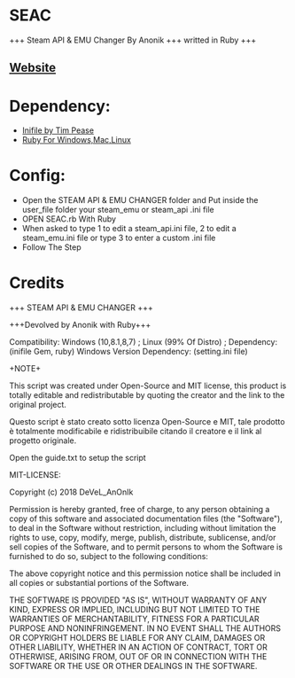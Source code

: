 # SEAC
+++ Steam API &amp; EMU Changer By Anonik +++ writted in Ruby +++
<h2><a href="http://seac.altervista.org/index.html">Website</a></h2>

# Dependency:
<ul>
  <li><a href="https://rubygems.org/gems/inifile/versions/3.0.0">Inifile by Tim Pease</a></li>
  <li><a href="https://www.ruby-lang.org">Ruby For Windows,Mac,Linux</a></li>
</ul>


# Config:
<ul>
  <li>Open the STEAM API & EMU CHANGER folder and Put inside the user_file folder your steam_emu or steam_api .ini file</li>
  <li>OPEN SEAC.rb With Ruby</li>
  <li>When asked to type 1 to edit a steam_api.ini file, 2 to edit a steam_emu.ini file or type 3 to enter a custom .ini file</li>
  <li>Follow The Step</li>
 </ul>

# Credits
+++ STEAM API & EMU CHANGER +++

+++Devolved by Anonik with Ruby+++



Compatibility: Windows (10,8.1,8,7) ; Linux (99% Of Distro) ;
Dependency: (inifile Gem, ruby)
Windows Version Dependency: (setting.ini file)

+NOTE+

This script was created under Open-Source and MIT license, this product is totally editable and redistributable by quoting the creator and the link to the original project.

Questo script è stato creato sotto licenza Open-Source e MIT, tale prodotto è totalmente modificabile e ridistribuibile citando il creatore e il link al progetto originale.

Open the guide.txt to setup the script




MIT-LICENSE:

Copyright (c) 2018 DeVeL_AnOnIk

Permission is hereby granted, free of charge, to any person obtaining a copy
of this software and associated documentation files (the "Software"), to deal
in the Software without restriction, including without limitation the rights
to use, copy, modify, merge, publish, distribute, sublicense, and/or sell
copies of the Software, and to permit persons to whom the Software is
furnished to do so, subject to the following conditions:

The above copyright notice and this permission notice shall be included in all
copies or substantial portions of the Software.

THE SOFTWARE IS PROVIDED "AS IS", WITHOUT WARRANTY OF ANY KIND, EXPRESS OR
IMPLIED, INCLUDING BUT NOT LIMITED TO THE WARRANTIES OF MERCHANTABILITY,
FITNESS FOR A PARTICULAR PURPOSE AND NONINFRINGEMENT. IN NO EVENT SHALL THE
AUTHORS OR COPYRIGHT HOLDERS BE LIABLE FOR ANY CLAIM, DAMAGES OR OTHER
LIABILITY, WHETHER IN AN ACTION OF CONTRACT, TORT OR OTHERWISE, ARISING FROM,
OUT OF OR IN CONNECTION WITH THE SOFTWARE OR THE USE OR OTHER DEALINGS IN THE
SOFTWARE.
